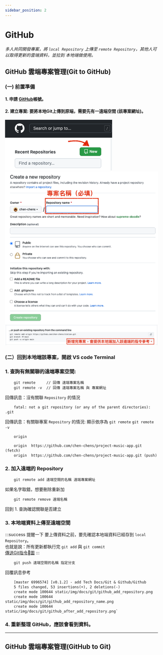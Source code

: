 ```yaml
---
sidebar_position: 2
---
```


# GitHub
*多人共同開發專案，將 `local Repository` 上傳至 `remote Repository`，其他人可以取得更新的雲端資料，並拉到 本地端做使用。*

## GitHub 雲端專案管理(Git to GitHub)
### (一) 前置準備
#### 1. 申請 [GitHub](https://github.com/)帳號。
#### 2. 建立專案: 要將本地Git上傳到原端，需要先有一遠端空間 (該專案網址)。<br/>
![新增專案](../../static/img/docs/git/github_add_repository.png)
![專案名稱必填](../../static/img/docs/git/github_add_repository_name.png)
![新增遠端專案後，git 要加入該遠端空間的指令參考](../../static/img/docs/git/github_after_add_repository.png)

### (二）回到本地端該專案，開啟 VS code Terminal
### 1. 查詢有無關聯的遠端專案空間:
```
    git remote     // 回傳 遠端專案名稱
    git remote -v  // 回傳 遠端專案名稱 與 專案網址
```
回傳訊息：沒有關聯 `Repository` 的情況
```
    fatal: not a git repository (or any of the parent directories): .git
```
回傳訊息：有關聯專案 `Repository` 的情況: 顯示依序為 `git remote` `git remote -v`
```
    origin
```
```
    origin  https://github.com/chen-chens/project-music-app.git (fetch)
    origin  https://github.com/chen-chens/project-music-app.git (push)
```

### 2. 加入遠端的 Repository
```
    git remote add 遠端空間的名稱 遠端專案網址
```
如果名字取錯，想要刪除重新加
```
    git remote remove 遠端名稱
```
回到 1. 查詢確認關聯是否建立

### 3. 本地端資料上傳至遠端空間
:::success 提醒一下
要上傳資料之前，要先確認本地端資料已經存到 `local Repository`。<br/>
也就是說：所有更新都執行完 `git add` 與 `git commit`<br/>
[傳送Git指令圖](./git_intro.md#常見指令圖)
:::
```
    git push 遠端空間的名稱 指定分支
```
回覆訊息參考
```
    [master 6996574] [v0.1.2] - add Tech Docs/Git & Github/Github
    5 files changed, 53 insertions(+), 2 deletions(-)
    create mode 100644 static/img/docs/git/github_add_repository.png
    create mode 100644 static/img/docs/git/github_add_repository_name.png
    create mode 100644 static/img/docs/git/github_after_add_repository.png`
```

### 4. 重新整理 GitHub，應該會看到資料。
---

## GitHub 雲端專案管理(GitHub to Git)